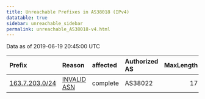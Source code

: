 ```yaml
---
title: Unreachable Prefixes in AS38018 (IPv4)
datatable: true
sidebar: unreachable_sidebar
permalink: unreachable_AS38018-v4.html
---
```


Data as of 2019-06-19 20:45:00 UTC


<div class="datatable-begin"></div>

| Prefix                                                 | Reason                                                                                                | affected   | Authorized AS   |   MaxLength | Anchor                                       |   unreachable /24s |
|:-------------------------------------------------------|:------------------------------------------------------------------------------------------------------|:-----------|:----------------|------------:|:---------------------------------------------|-------------------:|
| [163.7.203.0/24](https://stat.ripe.net/163.7.203.0/24) | [INVALID ASN](https://rpki-validator.ripe.net/announcement-preview?asn=AS38018&prefix=163.7.203.0/24) | complete   | AS38022         |          17 | [APNIC](unreachable_APNIC_RPKI_Root-v4.html) |                  1 |

<div class="datatable-end"></div>